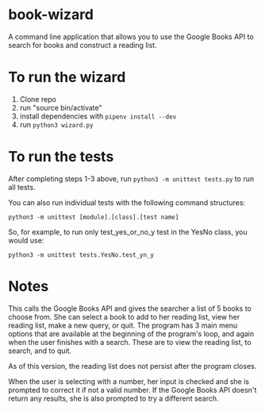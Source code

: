 # book-wizard
A command line application that allows you to use the Google Books API to search for books and construct a reading list.

# To run the wizard

1. Clone repo
2. run "source bin/activate"
3. install dependencies with `pipenv install --dev`
4. run `python3 wizard.py`

# To run the tests

After completing steps 1-3 above, run `python3 -m unittest tests.py` to run all tests.

You can also run individual tests with the following command structures:

`python3 -m unittest [module].[class].[test name]`

So, for example, to run only test_yes_or_no_y test in the YesNo class, you would use:

`python3 -m unittest tests.YesNo.test_yn_y`


# Notes

This calls the Google Books API and gives the searcher a list of 5 books to choose from. She can select a book to add to her reading list, view her reading list, make a new query, or quit. The program has 3 main menu options that are available at the beginning of the program's loop, and again when the user finishes with a search. These are to view the reading list, to search, and to quit.

As of this version, the reading list does not persist after the program closes. 

When the user is selecting with a number, her input is checked and she is prompted to correct it if not a valid number. If the Google Books API doesn't return any results, she is also prompted to try a different search.